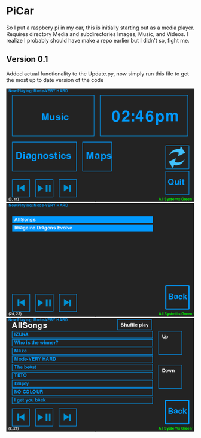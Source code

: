 # PiCar
So I put a raspbery pi in my car, this is initially starting out as a media player.
Requires directory Media and subdirectories Images, Music, and Videos.
I realize I probably should have make a repo earlier but I didn't so, fight me.

## Version 0.1 ##
Added actual functionality to the Update.py, now simply run this file to get the most up to date version of the code

![alt text](https://raw.githubusercontent.com/immilesahead/PiCar/master/MainMenu.png)
![alt text](https://raw.githubusercontent.com/immilesahead/PiCar/master/MusicMenu.png)
![alt text](https://raw.githubusercontent.com/immilesahead/PiCar/master/PlaylistMenu.png)